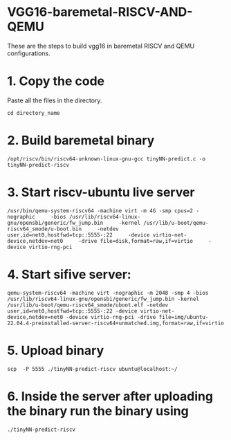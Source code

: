 # VGG16-baremetal-RISCV-AND-QEMU
These are the steps to build vgg16 in baremetal RISCV and QEMU configurations.
# 1. Copy the code
Paste all the files in the directory.
```
cd directory_name
```
# 2. Build baremetal binary
```
/opt/riscv/bin/riscv64-unknown-linux-gnu-gcc tinyNN-predict.c -o tinyNN-predict-riscv
```
# 3. Start riscv-ubuntu live server
```
/usr/bin/qemu-system-riscv64 -machine virt -m 4G -smp cpus=2 -nographic     -bios /usr/lib/riscv64-linux-gnu/opensbi/generic/fw_jump.bin     -kernel /usr/lib/u-boot/qemu-riscv64_smode/u-boot.bin     -netdev user,id=net0,hostfwd=tcp::5555-:22     -device virtio-net-device,netdev=net0     -drive file=disk,format=raw,if=virtio     -device virtio-rng-pci
```
# 4. Start sifive server:
```
qemu-system-riscv64 -machine virt -nographic -m 2048 -smp 4 -bios /usr/lib/riscv64-linux-gnu/opensbi/generic/fw_jump.bin -kernel /usr/lib/u-boot/qemu-riscv64_smode/uboot.elf -netdev user,id=net0,hostfwd=tcp::5555-:22 -device virtio-net-device,netdev=net0 -device virtio-rng-pci -drive file=img/ubuntu-22.04.4-preinstalled-server-riscv64+unmatched.img,format=raw,if=virtio
```
# 5. Upload binary
```
scp  -P 5555 ./tinyNN-predict-riscv ubuntu@localhost:~/
```
# 6. Inside the server after uploading the binary run the binary using
```
./tinyNN-predict-riscv
```
